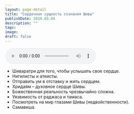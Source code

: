 ```yaml
---
layout: page-detail
title: "Сердечная сущность сознания Шивы"
publishDate: 2019.03.04
description: ""
tags:
image:
draft: false
---
```


<audio title="2019.03.04 - Сердечная сущность сознания Шивы.mp3" src="/upload/iblock/76b/76b69cb04630752254ad55e7495fbefc.mp3" controls=""></audio>

* Шиваратри для того, чтобы услышать свое сердце.
* Нигилисты и атеисты.
* Отправить ум в отставку и жить сердцем.
* Хридаям – духовное сердце Шивы.
* Божественная реальность чрезвычайно сложна.
* Уязвимость от раджаса и тамаса.
* Посмотреть на мир глазами Шивы (недвойственности).
* Самавеша.

  

